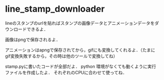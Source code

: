 # line_stamp_downloader
lineのスタンプのurlを貼ればスタンプの画像データとアニメーションデータをダウンロードできるよ．

画像はpngで保存されるよ．

アニメーションはapngで保存されてから，gifにも変換してくれるよ．（たまにgif変換失敗するから，その時は他のツールで変換してね）

stamp.pyに書いたコードが全部だよ．
python 環境がなくても動くように実行ファイルを作成したよ．
それぞれのCPUに合わせて使ってね．
